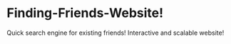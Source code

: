 # Finding-Friends-Website!
Quick search engine for existing friends!
Interactive and scalable website!
